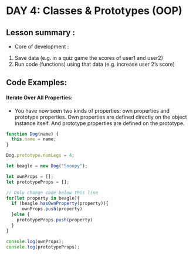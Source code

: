 # DAY 4: Classes & Prototypes (OOP)
## Lesson summary : 
* Core of development :
1. Save data (e.g. in a quiz game the scores of user1 and user2)
1. Run code (functions) using that data (e.g. increase user 2’s score)



## Code Examples:
#### Iterate Over All Properties:
* You have now seen two kinds of properties: own properties and prototype properties. Own properties are defined directly on the object instance itself. And prototype properties are defined on the prototype.
```javascript
function Dog(name) {
  this.name = name;
}

Dog.prototype.numLegs = 4;

let beagle = new Dog("Snoopy");

let ownProps = [];
let prototypeProps = [];

// Only change code below this line
for(let property in beagle){
  if (beagle.hasOwnProperty(property)){
      ownProps.push(property)
  }else {
    prototypeProps.push(property)
  }
}

console.log(ownProps);
console.log(prototypeProps);
```
